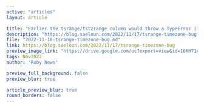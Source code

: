 ```yaml
---
active: "articles"
layout: article

title: "Earlier the tsrange/tstzrange column would throw a TypeError if a timezone was set in the application config. This column now stores time with the correct timezone."
description: "https://blog.saeloun.com/2022/11/17/tsrange-timezone-bug."
file: "2022-11-18-tsrange-timezone-bug.md"
link: https://blog.saeloun.com/2022/11/17/tsrange-timezone-bug
preview_image_link: "https://drive.google.com/uc?export=view&id=16KH71eG9DkdO4S6NK8K_xVr1AtC-nDfs"
tags: Nov2022
author: 'Ruby News'

preview_full_background: false
preview_blur: true

article_preview_blur: true
round_borders: false
---
```

